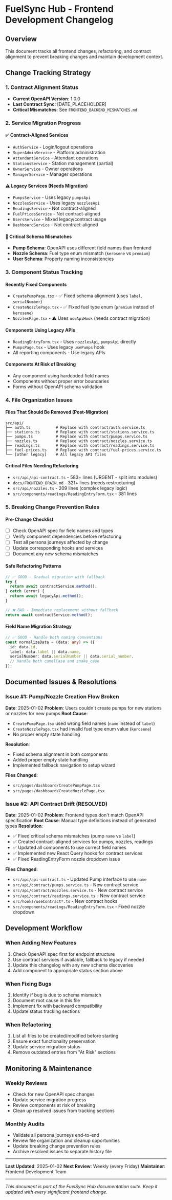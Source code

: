 # FuelSync Hub - Frontend Development Changelog

## Overview
This document tracks all frontend changes, refactoring, and contract alignment to prevent breaking changes and maintain development context.

## Change Tracking Strategy

### 1. Contract Alignment Status
- **Current OpenAPI Version**: 1.0.0
- **Last Contract Sync**: [DATE_PLACEHOLDER]
- **Critical Mismatches**: See `FRONTEND_BACKEND_MISMATCHES.md`

### 2. Service Migration Progress

#### ✅ Contract-Aligned Services
- `AuthService` - Login/logout operations
- `SuperAdminService` - Platform administration
- `AttendantService` - Attendant operations
- `StationsService` - Station management (partial)
- `OwnerService` - Owner operations
- `ManagerService` - Manager operations

#### ⚠️ Legacy Services (Needs Migration)
- `PumpsService` - Uses legacy `pumpsApi`
- `NozzlesService` - Uses legacy `nozzlesApi` 
- `ReadingsService` - Not contract-aligned
- `FuelPricesService` - Not contract-aligned
- `UsersService` - Mixed legacy/contract usage
- `DashboardService` - Not contract-aligned

#### 🔴 Critical Schema Mismatches
- **Pump Schema**: OpenAPI uses different field names than frontend
- **Nozzle Schema**: Fuel type enum mismatch (`kerosene` vs `premium`)
- **User Schema**: Property naming inconsistencies

### 3. Component Status Tracking

#### Recently Fixed Components
- `CreatePumpPage.tsx` - ✅ Fixed schema alignment (uses `label`, `serialNumber`)
- `CreateNozzlePage.tsx` - ✅ Fixed fuel type enum (`premium` instead of `kerosene`)
- `NozzlesPage.tsx` - ⚠️ Uses `useApiHook` (needs contract migration)

#### Components Using Legacy APIs
- `ReadingEntryForm.tsx` - Uses `nozzlesApi`, `pumpsApi` directly
- `PumpsPage.tsx` - Uses legacy `usePumps` hook
- All reporting components - Use legacy APIs

#### Components At Risk of Breaking
- Any component using hardcoded field names
- Components without proper error boundaries
- Forms without OpenAPI schema validation

### 4. File Organization Issues

#### Files That Should Be Removed (Post-Migration)
```
src/api/
├── auth.ts           # Replace with contract/auth.service.ts
├── stations.ts       # Replace with contract/stations.service.ts  
├── pumps.ts          # Replace with contract/pumps.service.ts
├── nozzles.ts        # Replace with contract/nozzles.service.ts
├── readings.ts       # Replace with contract/readings.service.ts
├── fuel-prices.ts    # Replace with contract/fuel-prices.service.ts
└── [other legacy]    # All legacy API files
```

#### Critical Files Needing Refactoring
- `src/api/api-contract.ts` - 583+ lines (URGENT - split into modules)
- `docs/FRONTEND_BRAIN.md` - 321+ lines (needs restructuring)
- `src/api/nozzles.ts` - 209 lines (complex legacy logic)
- `src/components/readings/ReadingEntryForm.tsx` - 381 lines

### 5. Breaking Change Prevention Rules

#### Pre-Change Checklist
- [ ] Check OpenAPI spec for field names and types
- [ ] Verify component dependencies before refactoring
- [ ] Test all persona journeys affected by change
- [ ] Update corresponding hooks and services
- [ ] Document any new schema mismatches

#### Safe Refactoring Patterns
```typescript
// ✅ GOOD - Gradual migration with fallback
try {
  return await contractService.method();
} catch (error) {
  return await legacyApi.method();
}

// ❌ BAD - Immediate replacement without fallback
return await contractService.method();
```

#### Field Name Migration Strategy
```typescript
// ✅ GOOD - Handle both naming conventions
const normalizeData = (data: any) => ({
  id: data.id,
  label: data.label || data.name,
  serialNumber: data.serialNumber || data.serial_number,
  // Handle both camelCase and snake_case
});
```

## Documented Issues & Resolutions

### Issue #1: Pump/Nozzle Creation Flow Broken
**Date**: 2025-01-02
**Problem**: Users couldn't create pumps for new stations or nozzles for new pumps
**Root Cause**: 
- `CreatePumpPage.tsx` used wrong field names (`name` instead of `label`)
- `CreateNozzlePage.tsx` had invalid fuel type enum value (`kerosene`)
- No proper empty state handling

**Resolution**:
- Fixed schema alignment in both components
- Added proper empty state handling
- Implemented fallback navigation to setup wizard

**Files Changed**:
- `src/pages/dashboard/CreatePumpPage.tsx`
- `src/pages/dashboard/CreateNozzlePage.tsx`

### Issue #2: API Contract Drift (RESOLVED)
**Date**: 2025-01-02
**Problem**: Frontend types don't match OpenAPI specification
**Root Cause**: Manual type definitions instead of generated types
**Resolution**: 
- ✅ Fixed critical schema mismatches (pump `name` vs `label`)
- ✅ Created contract-aligned services for pumps, nozzles, readings
- ✅ Updated all components to use correct field names
- ✅ Implemented new React Query hooks for contract services
- ✅ Fixed ReadingEntryForm nozzle dropdown issue

**Files Changed**:
- `src/api/api-contract.ts` - Updated Pump interface to use `name`
- `src/api/contract/pumps.service.ts` - New contract service
- `src/api/contract/nozzles.service.ts` - New contract service  
- `src/api/contract/readings.service.ts` - New contract service
- `src/hooks/useContract*.ts` - New contract hooks
- `src/components/readings/ReadingEntryForm.tsx` - Fixed nozzle dropdown

## Development Workflow

### When Adding New Features
1. Check OpenAPI spec first for endpoint structure
2. Use contract services if available, fallback to legacy if needed
3. Update this changelog with any new schema discoveries
4. Add component to appropriate status section above

### When Fixing Bugs
1. Identify if bug is due to schema mismatch
2. Document root cause in this file
3. Implement fix with backward compatibility
4. Update status tracking sections

### When Refactoring
1. List all files to be created/modified before starting
2. Ensure exact functionality preservation
3. Update service migration status
4. Remove outdated entries from "At Risk" sections

## Monitoring & Maintenance

### Weekly Reviews
- Check for new OpenAPI spec changes
- Update service migration progress
- Review components at risk of breaking
- Clean up resolved issues from tracking sections

### Monthly Audits
- Validate all persona journeys end-to-end
- Review file organization and cleanup opportunities
- Update breaking change prevention rules
- Archive resolved issues to separate history file

---

**Last Updated**: 2025-01-02
**Next Review**: Weekly (every Friday)
**Maintainer**: Frontend Development Team

---

*This document is part of the FuelSync Hub documentation suite. Keep it updated with every significant frontend change.*